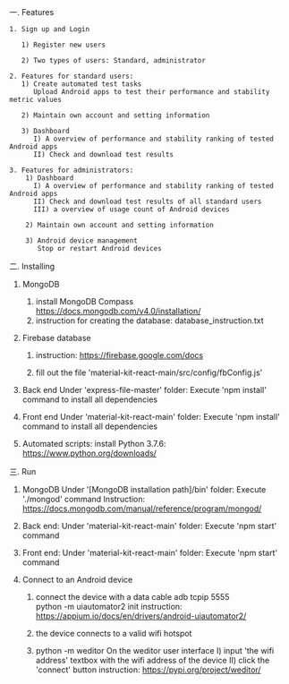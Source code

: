 一. Features

    1. Sign up and Login
    
       1) Register new users
       
       2) Two types of users: Standard, administrator
       
    2. Features for standard users:
       1) Create automated test tasks
          Upload Android apps to test their performance and stability metric values

       2) Maintain own account and setting information

       3) Dashboard 
          I) A overview of performance and stability ranking of tested Android apps
          II) Check and download test results
          
    3. Features for administrators:
        1) Dashboard 
          I) A overview of performance and stability ranking of tested Android apps
          II) Check and download test results of all standard users
          III) a overview of usage count of Android devices

        2) Maintain own account and setting information

        3) Android device management
           Stop or restart Android devices
    
二. Installing
   1. MongoDB
   	  1) install MongoDB Compass
          https://docs.mongodb.com/v4.0/installation/
   	  2) instruction for creating the database: database_instruction.txt

   2. Firebase database
      1) instruction: https://firebase.google.com/docs

      2) fill out the file 'material-kit-react-main/src/config/fbConfig.js'

   3. Back end
      Under 'express-file-master' folder:
      Execute 'npm install' command to install all dependencies

   4. Front end
      Under 'material-kit-react-main' folder:
      Execute 'npm install' command to install all dependencies

   5. Automated scripts: 
      install Python 3.7.6:
      https://www.python.org/downloads/


三. Run
   1. MongoDB
      Under '[MongoDB installation path]/bin' folder:
      Execute './mongod' command
      Instruction: https://docs.mongodb.com/manual/reference/program/mongod/

   2. Back end:
   	  Under 'material-kit-react-main' folder:
   	  Execute 'npm start' command

   3. Front end:
   	  Under 'material-kit-react-main' folder:
   	  Execute 'npm start' command

   4. Connect to an Android device
      1) connect the device with a data cable
         adb tcpip 5555  
         python -m uiautomator2 init
         instruction: https://appium.io/docs/en/drivers/android-uiautomator2/

      2) the device connects to a valid wifi hotspot

      3) python -m weditor
         On the weditor user interface
           I) input 'the wifi address' textbox with the wifi address of the device
           II) click the 'connect' button
         instruction: https://pypi.org/project/weditor/
